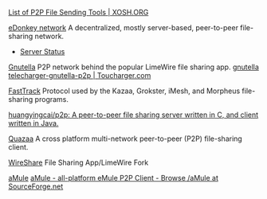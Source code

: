 
[List of P2P File Sending Tools | XOSH.ORG](https://xosh.org/p2p-tools/)

[eDonkey network](https://en.wikipedia.org/wiki/EDonkey_network)
A decentralized, mostly server-based, peer-to-peer file-sharing network.
+ [Server Status](https://edk.peerates.net/servers/online-servers-list)

[Gnutella](https://en.wikipedia.org/wiki/Gnutella)
P2P network behind the popular LimeWire file sharing app.
[gnutella](https://en.softwaresea.com/Windows-software-download/gnutella-network/)
[telecharger-gnutella-p2p | Toucharger.com](https://www.toucharger.com/ws/telecharger-gnutella-p2p-2124684.htm)

[FastTrack](https://en.wikipedia.org/wiki/FastTrack)
Protocol used by the Kazaa, Grokster, iMesh, and Morpheus file-sharing programs.

[huangyingcai/p2p: A peer-to-peer file sharing server written in C, and client written in Java.](https://github.com/huangyingcai/p2p)

[Quazaa](http://sourceforge.net/projects/quazaa/)
A cross platform multi-network peer-to-peer (P2P) file-sharing client.

[WireShare](https://sourceforge.net/projects/wireshare/)
File Sharing App/LimeWire Fork

[aMule](http://www.amule.org/)
[aMule - all-platform eMule P2P Client - Browse /aMule at SourceForge.net](https://sourceforge.net/projects/amule/files/aMule/)

